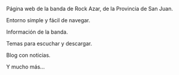 Página web de la banda de Rock Azar, de la Provincia de San Juan.

Entorno simple y fácil de navegar.

Información de la banda.

Temas para escuchar y descargar.

Blog con noticias.

Y mucho más...
